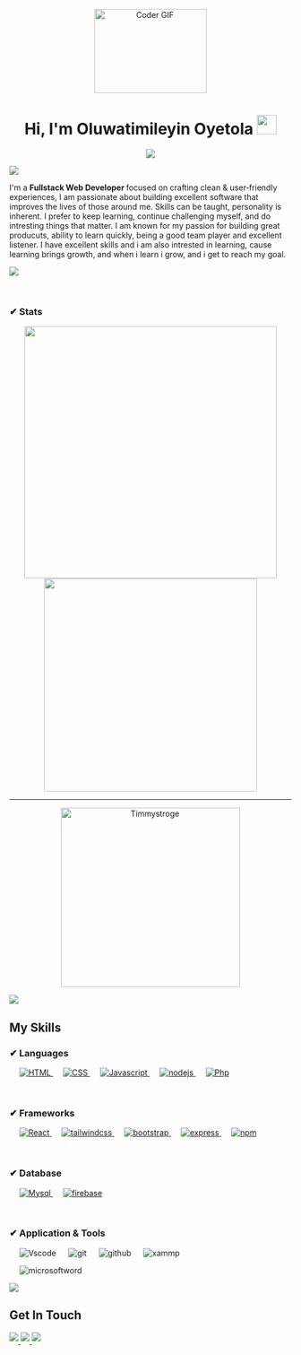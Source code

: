 <p align="center">
  <img src="https://media.giphy.com/media/SWoSkN6DxTszqIKEqv/giphy.gif" alt="Coder GIF" width="200" height="150">
</p>
<h1 align="center">Hi, I'm Oluwatimileyin Oyetola <img src="https://media.giphy.com/media/hvRJCLFzcasrR4ia7z/giphy.gif" width="35"></h1>

<p align="center">
  <a href="https://github.com/DenverCoder1/readme-typing-svg"><img src="https://readme-typing-svg.herokuapp.com?lines=Full+Stack+Web+Developer;Software+Engineer;Web+Designer&center=true&width=500&height=50"></a>
</p>

<img src="https://user-images.githubusercontent.com/73097560/115834477-dbab4500-a447-11eb-908a-139a6edaec5c.gif"></a>

<p>I'm a <b> Fullstack Web Developer </b> focused on crafting clean & user‑friendly experiences, I am passionate about building excellent software that improves the lives of those around me. Skills can be taught, personality is inherent. I prefer to keep learning, continue challenging myself, and do intresting things that matter.
I am known for my passion for building great producuts, ability to learn quickly, being a good team player and excellent listener. I have excellent skills and i am also intrested in learning, cause learning brings growth, and when i learn i grow, and i get to reach my goal.</p>

<img src="https://user-images.githubusercontent.com/73097560/115834477-dbab4500-a447-11eb-908a-139a6edaec5c.gif"></a>

<br/>
<h3> ✔ Stats</h3>
<!-- <p align="center"><img src="https://streak-stats.demolab.com?user=TimmyStroge&theme=algolia" alt="Timmystroge"  /></p> -->
<p align="center">
  <a href="https://github.com/Timmystroge">
    <img align="center" src="https://github-readme-stats.vercel.app/api?username=Timmystroge&include_all_commits=true&count_private=true&show_icons=true&line_height=20&title_color=7A7ADB&icon_color=2234AE&text_color=D3D3D3&bg_color=0,000000,130F40" width="450"/>
  </a>

  <a href="https://github.com/Timmystroge">
    <img align="center" src="https://github-readme-streak-stats.herokuapp.com/?user=Timmystroge&theme=algolia" width="380"/>
  </a>
</p>
 <hr>
<p align="center">
<a href="https://github.com/Timmystroge"><img src="https://github-readme-stats.vercel.app/api/top-langs?username=Timmystroge&show_icons=true&locale=en&layout=compact&theme=tokyonight" width="320"  alt="Timmystroge"/></a>
</p>

<img src="https://user-images.githubusercontent.com/73097560/115834477-dbab4500-a447-11eb-908a-139a6edaec5c.gif"></a>

<h2>My Skills</h2>
<h3> ✔ Languages</h3>
<p align="left"> 
  &emsp; 
  <a href="https://www.w3.org/html/" target="_blank"> 
   <img alt="HTML" src="https://img.shields.io/badge/html5-%23E34F26.svg?style=for-the-badge&logo=html5&logoColor=white">
  </a>   
  &emsp;
  <a href="https://www.w3schools.com/css/" target="_blank">
    <img alt="CSS" src="https://img.shields.io/badge/css3-%231572B6.svg?style=for-the-badge&logo=css3&logoColor=white">
  </a>
   &emsp;
  <a href="https://www.w3schools.com/js" target="_blank"> 
    <img alt="Javascript" src="https://img.shields.io/badge/javascript%20-%23323330.svg?&style=for-the-badge&logo=javascript&logoColor=%23F7DF1E"/>
  </a>
   &emsp;
  <a href="https://nodejs.org/en/" target="_blank"> 
    <img alt="nodejs" src="https://img.shields.io/badge/node.js%20-%2343853D.svg?&style=for-the-badge&logo=node.js&logoColor=white"/>
  </a>
   &emsp;
  <a href="https://www.w3schools.com/php/" target="_blank"> 
    <img alt="Php" src="https://img.shields.io/badge/php-%23777BB4.svg?style=for-the-badge&logo=php&logoColor=white"/>
  </a>
</p>

<br/>

<h3> ✔ Frameworks </h3>
<p align="left">
  &emsp;
  <a href="https://www.w3schools.com/react/" target="_blank"> 
     <img alt="React" src="https://img.shields.io/badge/react%20-%2320232a.svg?&style=for-the-badge&logo=react&logoColor=%2361DAFB">
  </a>
  &emsp;
  <a href="https://tailwindcss.com/">
    <img alt="tailwindcss" src="https://img.shields.io/badge/Tailwind_CSS-38B2AC?style=for-the-badge&logo=tailwind-css&logoColor=white"/>
  </a>
  &emsp;
  <a href="https://getbootstrap.com/">
    <img alt="bootstrap" src="https://img.shields.io/badge/bootstrap%20-%23563D7C.svg?&style=for-the-badge&logo=bootstrap&logoColor=white"/>
  </a>
  &emsp;
  <a href="https://expressjs.com/">
    <img alt="express" src="https://img.shields.io/badge/Express.js-000000?style=for-the-badge&logo=express&logoColor=white"/>
  </a>
  &emsp;
  <a href="https://www.w3schools.com/nodejs/nodejs_npm.asp">
    <img alt="npm" src="https://img.shields.io/badge/npm-CB3837?style=for-the-badge&logo=npm&logoColor=white"/>
  </a>
</p>

<br/>

<h3> ✔ Database </h3>
<p align="left">
  &emsp;
  <a href="https://www.mysql.com/" target="_blank"> 
     <img alt="Mysql" src="https://img.shields.io/badge/MySQL-00000F?style=for-the-badge&logo=mysql&logoColor=white">
  </a>
   &emsp;
  <a href="https://www.mysql.com/" target="_blank"> 
     <img alt="firebase" src="https://img.shields.io/badge/Firebase-%23316192.svg?style=for-the-badge&logo=firebase&logoColor=white">
  </a>
</p>

<br/>

<h3> ✔ Application & Tools </h3>
<p align="left">
  &emsp;
     <img alt="Vscode" src="https://img.shields.io/badge/Visual%20Studio%20Code-0078d7.svg?style=for-the-badge&logo=visual-studio-code&logoColor=white">
   &emsp;
     <img alt="git" src="https://img.shields.io/badge/git-%23F05033.svg?style=for-the-badge&logo=git&logoColor=white">
   &emsp;
     <img alt="github" src="https://img.shields.io/badge/github-%23121011.svg?style=for-the-badge&logo=github&logoColor=white">
   &emsp;
     <img alt="xammp" src="https://img.shields.io/badge/Xampp-F37623?style=for-the-badge&logo=xampp&logoColor=white">
  
   &emsp;
     <img alt="microsoftword" src="https://img.shields.io/badge/Microsoft_Word-217346?style=for-the-badge&logo=microsoft-word&logoColor=white">
 
</p>

<img src="https://user-images.githubusercontent.com/73097560/115834477-dbab4500-a447-11eb-908a-139a6edaec5c.gif"></a>

<h2>Get In Touch</h2>

<a href="https://www.instagram.com/timmystroge_" target="_blank">
<img src="https://img.shields.io/badge/instagram-%ff5851db.svg?color=f02b9a&style=for-the-badge&logo=instagram&logoColor=white" t=instagram style="margin-bottom: 5px;" />
</a>
 <a href="https://www.linkedin.com/in/oyetola-oluwatimileyin-b63392221" target="_blank">
<img src="https://img.shields.io/badge/LinkedIn-0e76a8?style=for-the-badge&logo=linkedin&logoColor=white"  style="margin-bottom: 5px;" />
</a>
</a>
 <a href="https://twitter.com/timmystroge" target="_blank">
<img src="https://img.shields.io/badge/Twitter-00B2FF?style=for-the-badge&logo=twitter&logoColor=white"  style="margin-bottom: 5px;" />
</a>


